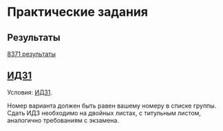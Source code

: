 # Практические задания

## Результаты

[8371 результаты](https://docs.google.com/spreadsheets/d/e/2PACX-1vTypGWoMUIEf3GXh6pxCZwgusD4bVqV-IffQ4-gbXhJQhHY_Hl7BQ5CWN_-DOk7AgvTVYNExXafuFB0/pubhtml?gid=0&single=true)

## [ИДЗ1](idz1_8371.pdf)

Условия: [ИДЗ1](idz1_8371.pdf).

Номер варианта должен быть равен вашему номеру в списке группы.
Сдать ИДЗ необходимо на двойных листах, с титульным листом, аналогично требованиям
с экзамена. 
